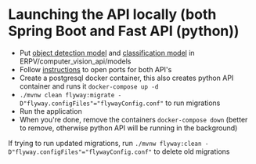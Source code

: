 # Launching the API locally (both Spring Boot and Fast API (python))
* Put [object detection model](https://drive.google.com/file/d/1M19b2kqiyyekrYv8H13plyp04aqCnLGt/view?usp=share_link) and [classification model](https://drive.google.com/file/d/1RPmrC5JkiYpGgef2ALmgcrAxM-QpQ_2j/view?usp=sharing) in ERPV/computer_vision_api/models
* Follow [instructions](https://erpv.atlassian.net/browse/ERPV-75) to open ports for both API's
* Create a postgresql docker container, this also creates python API container and runs it `docker-compose up -d`
* `./mvnw clean flyway:migrate -D"flyway.configFiles"="flywayConfig.conf"` to run migrations
* Run the application
* When you're done, remove the containers `docker-compose down` (better to remove, otherwise python API will be running in the background)

If trying to run updated migrations, run `./mvnw flyway:clean -D"flyway.configFiles"="flywayConfig.conf"`
to delete old migrations
